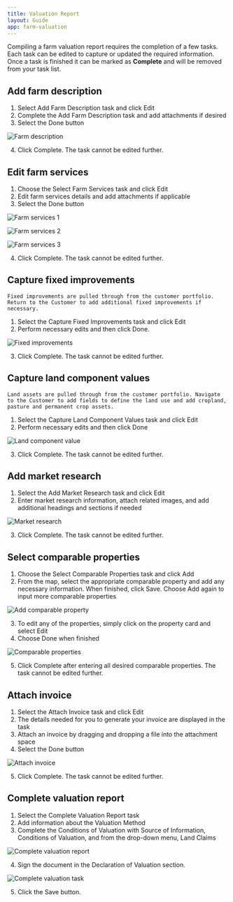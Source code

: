 ```yaml
---
title: Valuation Report
layout: Guide
app: farm-valuation
---
```


Compiling a farm valuation report requires the completion of a few tasks. Each task can be edited to capture or updated the required information. Once a task is finished it can be marked as **Complete** and will be removed from your task list.


## Add farm description

1. Select Add Farm Description task and click Edit
2. Complete the Add Farm Description task and add attachments if desired
3. Select the Done button

![Farm description](/images/guides/farm-valuation/ENT_farm_description.png)

4. Click Complete. The task cannot be edited further.

## Edit farm services

1. Choose the Select Farm Services task and click Edit
2. Edit farm services details and add attachments if applicable
3. Select the Done button

![Farm services 1](/images/guides/farm-valuation/ENT_farm_services.png)

![Farm services 2](/images/guides/farm-valuation/ENT_farm_services_ii.png)

![Farm services 3](/images/guides/farm-valuation/ENT_farm_services_iii.png)

4. Click Complete. The task cannot be edited further.

## Capture fixed improvements

	Fixed improvements are pulled through from the customer portfolio. Return to the Customer to add additional fixed improvements if necessary.

1.	Select the Capture Fixed Improvements task and click Edit
2.	Perform necessary edits and then click Done.

![Fixed improvements](/images/guides/farm-valuation/ENT_capture_fixed_improvements.png)

3. Click Complete. The task cannot be edited further.

## Capture land component values

	Land assets are pulled through from the customer portfolio. Navigate to the Customer to add fields to define the land use and add cropland, pasture and permanent crop assets.

1. Select the Capture Land Component Values task and click Edit
2. Perform necessary edits and then click Done

![Land component value](/images/guides/farm-valuation/ENT_land_component_values.png)

3. Click Complete. The task cannot be edited further.

## Add market research

1. Select the Add Market Research task and click Edit
2. Enter market research information, attach related images, and add additional headings and sections if needed

![Market research](/images/guides/farm-valuation/ENT_market_research.png)

3. Click Complete. The task cannot be edited further.

## Select comparable properties

1. Choose the Select Comparable Properties task and click Add
2. From the map, select the appropriate comparable property and add any necessary information. When finished, click Save. Choose Add again to input more comparable properties

![Add comparable property](/images/guides/farm-valuation/ENT_add_comparable_prop.png)

3. To edit any of the properties, simply click on the property card and select Edit
4. Choose Done when finished

![Comparable properties](/images/guides/farm-valuation/ENT_comparable_properties.png)

5.	Click Complete after entering all desired comparable properties. The task cannot be edited further. 

## Attach invoice

1. Select the Attach Invoice task and click Edit
2. The details needed for you to generate your invoice are displayed in the task
3. Attach an invoice by dragging and dropping a file into the attachment space
4. Select the Done button

![Attach invoice](/images/guides/farm-valuation/ENT_attach_invoice.jpg)

5. Click Complete. The task cannot be edited further.


## Complete valuation report

1. Select the Complete Valuation Report task
2. Add information about the Valuation Method
3. Complete the Conditions of Valuation with Source of Information, Conditions of Valuation, and from the drop-down menu, Land Claims

![Complete valuation report](/images/guides/farm-valuation/ENT_complete_report_i.png)

4. Sign the document in the Declaration of Valuation section.

![Complete valuation task](/images/guides/farm-valuation/ENT_complete_valuation_task.png)

5. Click the Save button. 